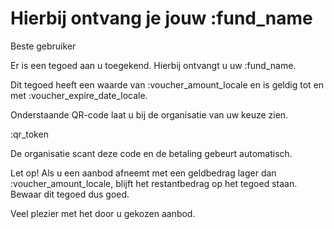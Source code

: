 # Hierbij ontvang je jouw :fund_name

Beste gebruiker

Er is een tegoed aan u toegekend. Hierbij ontvangt u uw :fund_name.
&nbsp;

Dit tegoed heeft een waarde van :voucher_amount_locale en is geldig tot en met :voucher_expire_date_locale.  

Onderstaande QR-code laat u bij de organisatie van uw keuze zien.
&nbsp;

:qr_token

De organisatie scant deze code en de betaling gebeurt automatisch.
&nbsp;

Let op! Als u een aanbod afneemt met een geldbedrag lager dan :voucher_amount_locale, blijft het restantbedrag op het tegoed staan.
Bewaar dit tegoed dus goed.
&nbsp;

Veel plezier met het door u gekozen aanbod.